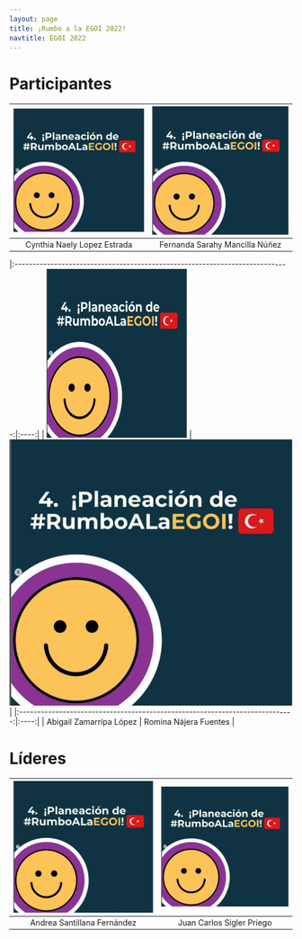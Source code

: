 ```yaml
---
layout: page
title: ¡Rumbo a la EGOI 2022!
navtitle: EGOI 2022
---
```



# Participantes

| ![](assets/egoi2022/cinthya.png) | ![](assets/egoi2022/sarahy.png) |
|:----:|:----:|
| Cynthia Naely Lopez Estrada | Fernanda Sarahy Mancilla Núñez |

|:----------------------------------------------------------------------------:|:----:|
| ![](assets/egoi2022/abi.png) | ![](assets/egoi2022/romina.png) |
|:----------------------------------------------------------------------------:|:----:|
| Abigail Zamarripa López | Romina Nájera Fuentes |

# Líderes

| ![](assets/egoi2022/andrea.png) | ![](assets/egoi2022/juanito.png) |
|:----:|:----:|
| Andrea Santillana Fernández | Juan Carlos Sigler Priego |